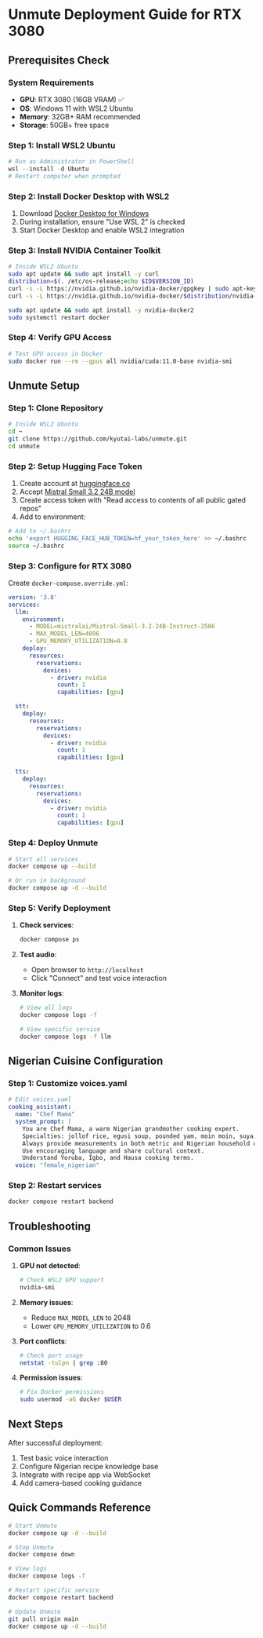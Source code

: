 # Unmute Deployment Guide for RTX 3080

## Prerequisites Check

### System Requirements
- **GPU**: RTX 3080 (16GB VRAM) ✅
- **OS**: Windows 11 with WSL2 Ubuntu
- **Memory**: 32GB+ RAM recommended
- **Storage**: 50GB+ free space

### Step 1: Install WSL2 Ubuntu

```powershell
# Run as Administrator in PowerShell
wsl --install -d Ubuntu
# Restart computer when prompted
```

### Step 2: Install Docker Desktop with WSL2

1. Download [Docker Desktop for Windows](https://www.docker.com/products/docker-desktop/)
2. During installation, ensure "Use WSL 2" is checked
3. Start Docker Desktop and enable WSL2 integration

### Step 3: Install NVIDIA Container Toolkit

```bash
# Inside WSL2 Ubuntu
sudo apt update && sudo apt install -y curl
distribution=$(. /etc/os-release;echo $ID$VERSION_ID)
curl -s -L https://nvidia.github.io/nvidia-docker/gpgkey | sudo apt-key add -
curl -s -L https://nvidia.github.io/nvidia-docker/$distribution/nvidia-docker.list | sudo tee /etc/apt/sources.list.d/nvidia-docker.list

sudo apt update && sudo apt install -y nvidia-docker2
sudo systemctl restart docker
```

### Step 4: Verify GPU Access

```bash
# Test GPU access in Docker
sudo docker run --rm --gpus all nvidia/cuda:11.0-base nvidia-smi
```

## Unmute Setup

### Step 1: Clone Repository

```bash
# Inside WSL2 Ubuntu
cd ~
git clone https://github.com/kyutai-labs/unmute.git
cd unmute
```

### Step 2: Setup Hugging Face Token

1. Create account at [huggingface.co](https://huggingface.co)
2. Accept [Mistral Small 3.2 24B model](https://huggingface.co/mistralai/Mistral-Small-3.2-24B-Instruct-2506)
3. Create access token with "Read access to contents of all public gated repos"
4. Add to environment:

```bash
# Add to ~/.bashrc
echo 'export HUGGING_FACE_HUB_TOKEN=hf_your_token_here' >> ~/.bashrc
source ~/.bashrc
```

### Step 3: Configure for RTX 3080

Create `docker-compose.override.yml`:

```yaml
version: '3.8'
services:
  llm:
    environment:
      - MODEL=mistralai/Mistral-Small-3.2-24B-Instruct-2506
      - MAX_MODEL_LEN=4096
      - GPU_MEMORY_UTILIZATION=0.8
    deploy:
      resources:
        reservations:
          devices:
            - driver: nvidia
              count: 1
              capabilities: [gpu]

  stt:
    deploy:
      resources:
        reservations:
          devices:
            - driver: nvidia
              count: 1
              capabilities: [gpu]

  tts:
    deploy:
      resources:
        reservations:
          devices:
            - driver: nvidia
              count: 1
              capabilities: [gpu]
```

### Step 4: Deploy Unmute

```bash
# Start all services
docker compose up --build

# Or run in background
docker compose up -d --build
```

### Step 5: Verify Deployment

1. **Check services**:
   ```bash
   docker compose ps
   ```

2. **Test audio**:
   - Open browser to `http://localhost`
   - Click "Connect" and test voice interaction

3. **Monitor logs**:
   ```bash
   # View all logs
   docker compose logs -f
   
   # View specific service
   docker compose logs -f llm
   ```

## Nigerian Cuisine Configuration

### Step 1: Customize voices.yaml

```yaml
# Edit voices.yaml
cooking_assistant:
  name: "Chef Mama"
  system_prompt: |
    You are Chef Mama, a warm Nigerian grandmother cooking expert.
    Specialties: jollof rice, egusi soup, pounded yam, moin moin, suya, pepper soup.
    Always provide measurements in both metric and Nigerian household units.
    Use encouraging language and share cultural context.
    Understand Yoruba, Igbo, and Hausa cooking terms.
  voice: "female_nigerian"
```

### Step 2: Restart services
```bash
docker compose restart backend
```

## Troubleshooting

### Common Issues

1. **GPU not detected**:
   ```bash
   # Check WSL2 GPU support
   nvidia-smi
   ```

2. **Memory issues**:
   - Reduce `MAX_MODEL_LEN` to 2048
   - Lower `GPU_MEMORY_UTILIZATION` to 0.6

3. **Port conflicts**:
   ```bash
   # Check port usage
   netstat -tulpn | grep :80
   ```

4. **Permission issues**:
   ```bash
   # Fix Docker permissions
   sudo usermod -aG docker $USER
   ```

## Next Steps

After successful deployment:
1. Test basic voice interaction
2. Configure Nigerian recipe knowledge base
3. Integrate with recipe app via WebSocket
4. Add camera-based cooking guidance

## Quick Commands Reference

```bash
# Start Unmute
docker compose up -d --build

# Stop Unmute
docker compose down

# View logs
docker compose logs -f

# Restart specific service
docker compose restart backend

# Update Unmute
git pull origin main
docker compose up -d --build